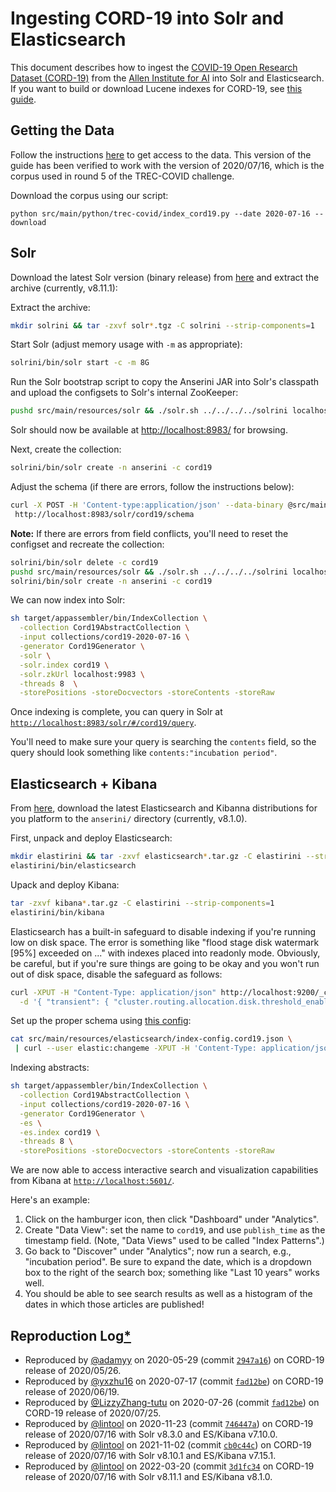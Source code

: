 # Ingesting CORD-19 into Solr and Elasticsearch

This document describes how to ingest the [COVID-19 Open Research Dataset (CORD-19)](https://pages.semanticscholar.org/coronavirus-research) from the [Allen Institute for AI](https://allenai.org/) into Solr and Elasticsearch.
If you want to build or download Lucene indexes for CORD-19, see [this guide](experiments-cord19.md).

## Getting the Data

Follow the instructions [here](experiments-cord19.md) to get access to the data.
This version of the guide has been verified to work with the version of 2020/07/16, which is the corpus used in round 5 of the TREC-COVID challenge.

Download the corpus using our script:

```
python src/main/python/trec-covid/index_cord19.py --date 2020-07-16 --download
```

## Solr

Download the latest Solr version (binary release) from [here](https://solr.apache.org/downloads.html) and extract the archive (currently, v8.11.1):

Extract the archive:

```bash
mkdir solrini && tar -zxvf solr*.tgz -C solrini --strip-components=1
```

Start Solr (adjust memory usage with `-m` as appropriate):

```bash
solrini/bin/solr start -c -m 8G
```

Run the Solr bootstrap script to copy the Anserini JAR into Solr's classpath and upload the configsets to Solr's internal ZooKeeper:

```bash
pushd src/main/resources/solr && ./solr.sh ../../../../solrini localhost:9983 && popd
```

Solr should now be available at [http://localhost:8983/](http://localhost:8983/) for browsing.

Next, create the collection:

```bash
solrini/bin/solr create -n anserini -c cord19
```

Adjust the schema (if there are errors, follow the instructions below):

```bash
curl -X POST -H 'Content-type:application/json' --data-binary @src/main/resources/solr/schemas/cord19.json \
 http://localhost:8983/solr/cord19/schema
```

**Note:** If there are errors from field conflicts, you'll need to reset the configset and recreate the collection:

```bash
solrini/bin/solr delete -c cord19
pushd src/main/resources/solr && ./solr.sh ../../../../solrini localhost:9983 && popd
solrini/bin/solr create -n anserini -c cord19
```

We can now index into Solr:

```bash
sh target/appassembler/bin/IndexCollection \
  -collection Cord19AbstractCollection \
  -input collections/cord19-2020-07-16 \
  -generator Cord19Generator \
  -solr \
  -solr.index cord19 \
  -solr.zkUrl localhost:9983 \
  -threads 8  \
  -storePositions -storeDocvectors -storeContents -storeRaw
```

Once indexing is complete, you can query in Solr at [`http://localhost:8983/solr/#/cord19/query`](http://localhost:8983/solr/#/cord19/query).

You'll need to make sure your query is searching the `contents` field, so the query should look something like `contents:"incubation period"`.

## Elasticsearch + Kibana

From [here](http://elastic.co/start), download the latest Elasticsearch and Kibanna distributions for you platform to the `anserini/` directory (currently, v8.1.0).

First, unpack and deploy Elasticsearch:

```bash
mkdir elastirini && tar -zxvf elasticsearch*.tar.gz -C elastirini --strip-components=1
elastirini/bin/elasticsearch
```

Upack and deploy Kibana: 

```bash
tar -zxvf kibana*.tar.gz -C elastirini --strip-components=1
elastirini/bin/kibana
```

Elasticsearch has a built-in safeguard to disable indexing if you're running low on disk space.
The error is something like "flood stage disk watermark [95%] exceeded on ..." with indexes placed into readonly mode.
Obviously, be careful, but if you're sure things are going to be okay and you won't run out of disk space, disable the safeguard as follows:

```bash
curl -XPUT -H "Content-Type: application/json" http://localhost:9200/_cluster/settings \
  -d '{ "transient": { "cluster.routing.allocation.disk.threshold_enabled": false } }'
```

Set up the proper schema using [this config](../src/main/resources/elasticsearch/index-config.cord19.json):

```bash
cat src/main/resources/elasticsearch/index-config.cord19.json \
 | curl --user elastic:changeme -XPUT -H 'Content-Type: application/json' 'localhost:9200/cord19' -d @-
```

Indexing abstracts:

```bash
sh target/appassembler/bin/IndexCollection \
  -collection Cord19AbstractCollection \
  -input collections/cord19-2020-07-16 \
  -generator Cord19Generator \
  -es \
  -es.index cord19 \
  -threads 8 \
  -storePositions -storeDocvectors -storeContents -storeRaw
```

We are now able to access interactive search and visualization capabilities from Kibana at [`http://localhost:5601/`](http://localhost:5601).

Here's an example:

1. Click on the hamburger icon, then click "Dashboard" under "Analytics".
2. Create "Data View": set the name to `cord19`, and use `publish_time` as the timestamp field. (Note, "Data Views" used to be called "Index Patterns".)
3. Go back to "Discover" under "Analytics"; now run a search, e.g., "incubation period". Be sure to expand the date, which is a dropdown box to the right of the search box; something like "Last 10 years" works well.
4. You should be able to see search results as well as a histogram of the dates in which those articles are published!

## Reproduction Log[*](reproducibility.md)

+ Reproduced by [@adamyy](https://github.com/adamyy) on 2020-05-29 (commit [`2947a16`](https://github.com/castorini/anserini/commit/2947a1622efae35637b83e321aba8e6fccd43489)) on CORD-19 release of 2020/05/26.
+ Reproduced by [@yxzhu16](https://github.com/yxzhu16) on 2020-07-17 (commit [`fad12be`](https://github.com/castorini/anserini/commit/fad12be2e37a075100707c3a674eb67bc0aa57ef)) on CORD-19 release of 2020/06/19.
+ Reproduced by [@LizzyZhang-tutu](https://github.com/LizzyZhang-tutu) on 2020-07-26 (commit [`fad12be`](https://github.com/castorini/anserini/commit/539f7d43a0183454a633f34aa20b46d2eeec1a19)) on CORD-19 release of 2020/07/25.
+ Reproduced by [@lintool](https://github.com/lintool) on 2020-11-23 (commit [`746447a`](https://github.com/castorini/anserini/commit/746447af47db5bb032eb551623c11219467c961e)) on CORD-19 release of 2020/07/16 with Solr v8.3.0 and ES/Kibana v7.10.0.
+ Reproduced by [@lintool](https://github.com/lintool) on 2021-11-02 (commit [`cb0c44c`](https://github.com/castorini/anserini/commit/cb0c44cd209c4cad3327942216a736aa4bbe21cc)) on CORD-19 release of 2020/07/16 with Solr v8.10.1 and ES/Kibana v7.15.1.
+ Reproduced by [@lintool](https://github.com/lintool) on 2022-03-20 (commit [`3d1fc34`](https://github.com/castorini/anserini/commit/3d1fc3457b993832b4682c0482b26d8271d02ec6) on CORD-19 release of 2020/07/16 with Solr v8.11.1 and ES/Kibana v8.1.0.
